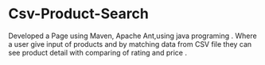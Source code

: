 # Csv-Product-Search
Developed a Page  using Maven, Apache Ant,using java programing . Where a user give input of products and by matching data from CSV file they can see product detail with comparing of rating and price .

